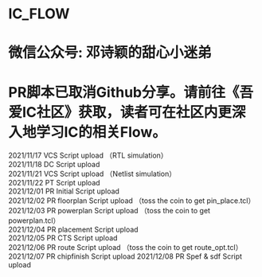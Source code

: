 # IC_FLOW
# 微信公众号: 邓诗颖的甜心小迷弟
# PR脚本已取消Github分享。请前往《吾爱IC社区》获取，读者可在社区内更深入地学习IC的相关Flow。
2021/11/17 VCS Script upload （RTL simulation）   
2021/11/18 DC  Script upload  
2021/11/21 VCS Script upload （Netlist simulation）  
2021/11/22 PT  Script upload  
2021/12/01 PR  Initial Script upload  
2021/12/02 PR  floorplan Script upload （toss the coin to get pin_place.tcl）    
2021/12/03 PR  powerplan Script upload （toss the coin to get powerplan.tcl）  
2021/12/04 PR  placement Script upload  
2021/12/05 PR  CTS Script upload  
2021/12/06 PR  route Script upload （toss the coin to get route_opt.tcl）      
2021/12/07 PR  chipfinish Script upload
2021/12/08 PR  Spef & sdf Script upload
